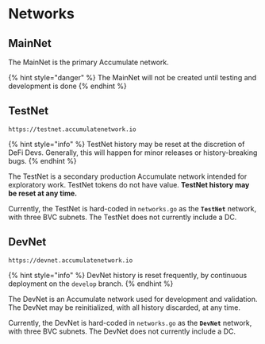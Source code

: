 # Networks

## MainNet

The MainNet is the primary Accumulate network.

{% hint style="danger" %}
The MainNet will not be created until testing and development is done
{% endhint %}

## TestNet

`https://testnet.accumulatenetwork.io`

{% hint style="info" %}
TestNet history may be reset at the discretion of DeFi Devs. Generally, this will happen for minor releases or history-breaking bugs.
{% endhint %}

The TestNet is a secondary production Accumulate network intended for exploratory work. TestNet tokens do not have value. **TestNet history may be reset at any time.**

Currently, the TestNet is hard-coded in `networks.go` as the **`TestNet`** network, with three BVC subnets. The TestNet does not currently include a DC.

## DevNet

`https://devnet.accumulatenetwork.io`

{% hint style="info" %}
DevNet history is reset frequently, by continuous deployment on the `develop` branch.
{% endhint %}

The DevNet is an Accumulate network used for development and validation. The DevNet may be reinitialized, with all history discarded, at any time.

Currently, the DevNet is hard-coded in `networks.go` as the **`DevNet`** network, with three BVC subnets. The DevNet does not currently include a DC.

